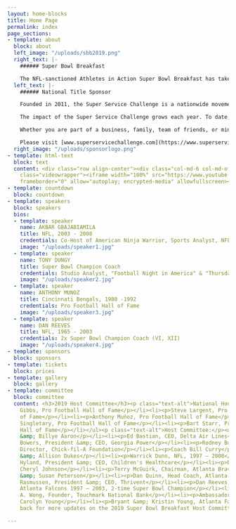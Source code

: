 ```yaml
---
layout: home-blocks
title: Home Page
permalink: index
page_sections:
- template: about
  block: about
  left_image: "/uploads/sbb2019.png"
  right_text: |-
    ###### Super Bowl Breakfast

    The NFL-sanctioned Athletes in Action Super Bowl Breakfast has taken place in the Super Bowl host city every year since 1988, drawing sellout crowds to hear from some of sport’s biggest names. The Bart Starr Award, presented at the breakfast, honors Starr’s lifelong commitment to serving as a positive role model to his family, teammates and community. The winner of the Bart Starr Award is determined by NFL-player balloting at the end of the regular season, making it one of only two individual honors selected by the players themselves.
  left_text: |-
    ###### National Title Sponsor

    Founded in 2011, the Super Service Challenge is a nationwide movement to transform organizations through service. Driven by the idea people and teams grow stronger when they join together to serve, the Challenge encourages volunteerism, sharing stories of service and awarding funds to nonprofits.

    The impact of the Super Service Challenge grows each year. To date, more than 100,000 people have served nearly 3,000 charities nationwide through the Challenge, and winning nonprofits have received more $30 million in awards. Online, the Challenge has shared more than 20,000 stories of service, counted more than 2.5 million votes, and made over 300 million media impressions.

    Whether you are part of a business, family, team of friends, or ministry, the Super Service Challenge provides a way to facilitate teamwork and engagement that benefits individuals, teams and communities

    Please visit [www.superservicechallenge.com](https://www.superservicechallenge.com/) for more information.
  right_image: "/uploads/sponsorlogo.png"
- template: html-text
  block: text
  content: <div class="row align-center"><div class="col-md-6 col-md-offset-3"><div
    class="videowrapper"><iframe width="100%" src="https://www.youtube.com/embed/Em61LO9teOI"
    frameborder="0" allow="autoplay; encrypted-media" allowfullscreen></iframe></div></div></div>
- template: countdown
  block: countdown
- template: speakers
  block: speakers
  bios:
  - template: speaker
    name: AKBAR GBAJABIAMILA
    title: NFL, 2003 - 2008
    credentials: Co-Host of American Ninja Warrior, Sports Analyst, NFL Network
    image: "/uploads/speaker1.jpg"
  - template: speaker
    name: TONY DUNGY
    title: Super Bowl Champion Coach
    credentials: Studio Analyst, "Football Night in America" & "Thursday Night Football"
    image: "/uploads/speaker2.jpg"
  - template: speaker
    name: ANTHONY MUNOZ
    title: Cincinnati Bengals, 1980 -1992
    credentials: Pro Football Hall of Fame
    image: "/uploads/speaker3.jpg"
  - template: speaker
    name: DAN REEVES
    title: NFL, 1965 - 2003
    credentials: 2x Super Bowl Champion Coach (VI, XII)
    image: "/uploads/speaker4.jpg"
- template: sponsors
  block: sponsors
- template: tickets
  block: prices
- template: gallery
  block: gallery
- template: committee
  block: committee
  content: <h3>2019 Host Committee</h3><p class="text-alt">National Honorary Co-Chairmen:</p><ul><li><p>Joe
    Gibbs, Pro Football Hall of Fame</p></li><li><p>Steve Largent, Pro Football Hall
    of Fame</p></li><li><p>Anthony Muñoz, Pro Football Hall of Fame</p></li><li><p>Mike
    Singletary, Pro Football Hall of Fame</p></li><li><p>Bart Starr, Pro Football
    Hall of Fame</p></li></ul><p class="text-alt">Host Committee:</p><ul><li><p>Henry
    &amp; Billye Aaron</p></li><li><p>Ed Bastian, CEO, Delta Air Lines</p></li><li><p>Paul
    Bowers, President &amp; CEO, Georgia Power</p></li><li><p>Rodney Bullard, Executive
    Director, Chick-fil-A Foundation</p></li><li><p>Coach Bill Curry</p></li><li><p>Billy
    &amp; Allison Dukes</p></li><li><p>Warrick Dunn, NFL, 1997 – 2008</p></li><li><p>Donna
    Hyland, President &amp; CEO, Children's Healthcare</p></li><li><p>Ernie &amp;
    Cheryl Johnson</p></li><li><p>Terry McGuirk, Chairman, Atlanta Braves</p></li><li><p>Todd
    &amp; Susan Peterson</p></li><li><p>Dan Quinn, Head Coach, Atlanta Falcons</p></li><li><p>Teresa
    Rasmussen, President &amp; CEO, Thrivent</p></li><li><p>Dan Reeves, Head Coach,
    Atlanta Falcons 1997 – 2003, 2-time Super Bowl Champion</p></li><li><p>Vivian
    A. Wong, Founder, Touchmark National Bank</p></li><li><p>Ambassador Andrew &amp;
    Carolyn Young</p></li><li><p>Bryant &amp; Kristin Young, Atlanta Falcons</p></li></ul><p>Check
    back for more updates on the 2019 Super Bowl Breakfast Host Committee.</p>

---
```

